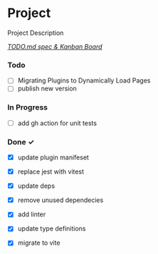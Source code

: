 # Project

Project Description

<em>[TODO.md spec & Kanban Board](https://bit.ly/3fCwKfM)</em>

### Todo

- [ ] Migrating Plugins to Dynamically Load Pages  
- [ ] publish new version  

### In Progress

- [ ] add gh action for unit tests  

### Done ✓

- [x] update plugin manifeset  
- [x] replace jest with vitest  
- [x] update deps  
- [x] remove unused dependecies  
- [x] add linter  
- [x] update type definitions  
- [x] migrate to vite  

